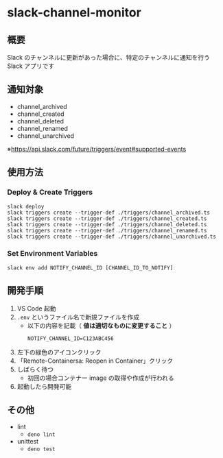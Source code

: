 # slack-channel-monitor

## 概要

Slack のチャンネルに更新があった場合に、特定のチャンネルに通知を行う Slack アプリです

## 通知対象

- channel_archived
- channel_created
- channel_deleted
- channel_renamed
- channel_unarchived

※https://api.slack.com/future/triggers/event#supported-events

## 使用方法

### Deploy & Create Triggers

```
slack deploy
slack triggers create --trigger-def ./triggers/channel_archived.ts
slack triggers create --trigger-def ./triggers/channel_created.ts
slack triggers create --trigger-def ./triggers/channel_deleted.ts
slack triggers create --trigger-def ./triggers/channel_renamed.ts
slack triggers create --trigger-def ./triggers/channel_unarchived.ts
```

### Set Environment Variables

```
slack env add NOTIFY_CHANNEL_ID [CHANNEL_ID_TO_NOTIFY]
```

## 開発手順

1. VS Code 起動
2. `.env` というファイル名で新規ファイルを作成
   - 以下の内容を記載（ **値は適切なものに変更すること** ）
     ```
     NOTIFY_CHANNEL_ID=C123ABC456
     ```
3. 左下の緑色のアイコンクリック
4. 「Remote-Containersa: Reopen in Container」クリック
5. しばらく待つ
   - 初回の場合コンテナー image の取得や作成が行われる
6. 起動したら開発可能

## その他
- lint
  - `deno lint`
- unittest
  - `deno test`
